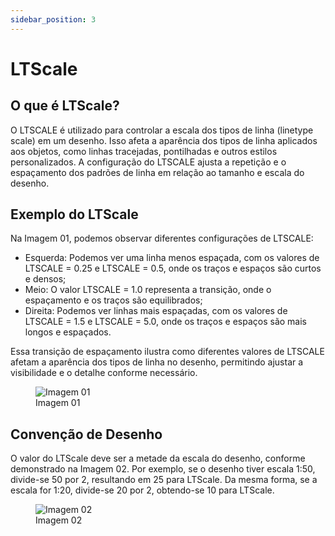 ```yaml
---
sidebar_position: 3
---
```


# LTScale

## O que é LTScale?
O LTSCALE é utilizado para controlar a escala dos tipos de linha (linetype scale) em um desenho. Isso afeta a aparência dos tipos de linha aplicados aos objetos, como linhas tracejadas, pontilhadas e outros estilos personalizados. A configuração do LTSCALE ajusta a repetição e o espaçamento dos padrões de linha em relação ao tamanho e escala do desenho.

## Exemplo do LTScale
Na Imagem 01, podemos observar diferentes configurações de LTSCALE:

- Esquerda: Podemos ver uma linha menos espaçada, com os valores de LTSCALE = 0.25 e LTSCALE = 0.5, onde os traços e espaços são curtos e densos;
- Meio: O valor LTSCALE = 1.0 representa a transição, onde o espaçamento e os traços são equilibrados;
- Direita: Podemos ver linhas mais espaçadas, com os valores de LTSCALE = 1.5 e LTSCALE = 5.0, onde os traços e espaços são mais longos e espaçados.

Essa transição de espaçamento ilustra como diferentes valores de LTSCALE afetam a aparência dos tipos de linha no desenho, permitindo ajustar a visibilidade e o detalhe conforme necessário.

<figure>
    <img src="/img/autocad/ltscale/img01.webp" alt="Imagem 01" />
    <figcaption>Imagem 01</figcaption>
</figure>

## Convenção de Desenho
O valor do LTScale deve ser a metade da escala do desenho, conforme demonstrado na Imagem 02. Por exemplo, se o desenho tiver escala 1:50, divide-se 50 por 2, resultando em 25 para LTScale. Da mesma forma, se a escala for 1:20, divide-se 20 por 2, obtendo-se 10 para LTScale.

<figure>
    <img src="/img/autocad/ltscale/img02.webp" alt="Imagem 02" />
    <figcaption>Imagem 02</figcaption>
</figure>